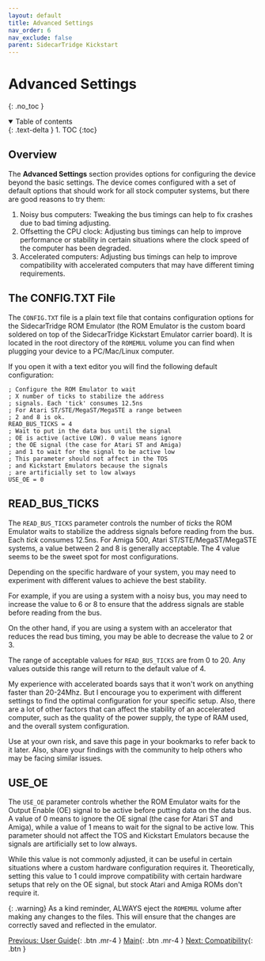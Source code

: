 ```yaml
---
layout: default
title: Advanced Settings
nav_order: 6
nav_exclude: false
parent: SidecarTridge Kickstart
---
```


# Advanced Settings
{: .no_toc }


<details open markdown="block">
  <summary>
    Table of contents
  </summary>
  {: .text-delta }
1. TOC
{:toc}
</details>

## Overview

The **Advanced Settings** section provides options for configuring the device beyond the basic settings. The device comes configured with a set of default options that should work for all stock computer systems, but there are good reasons to try them:

1. Noisy bus computers: Tweaking the bus timings can help to fix crashes due to bad timing adjusting.
2. Offsetting the CPU clock: Adjusting bus timings can help to improve performance or stability in certain situations where the clock speed of the computer has been degraded.
3. Accelerated computers: Adjusting bus timings can help to improve compatibility with accelerated computers that may have different timing requirements.

## The CONFIG.TXT File

The `CONFIG.TXT` file is a plain text file that contains configuration options for the SidecarTridge ROM Emulator (the ROM Emulator is the custom board soldered on top of the SidecarTridge Kickstart Emulator carrier board). It is located in the root directory of the `ROMEMUL` volume you can find when plugging your device to a PC/Mac/Linux computer.

If you open it with a text editor you will find the following default configuration:
```
; Configure the ROM Emulator to wait 
; X number of ticks to stabilize the address
; signals. Each 'tick' consumes 12.5ns
; For Atari ST/STE/MegaST/MegaSTE a range between
; 2 and 8 is ok.
READ_BUS_TICKS = 4
; Wait to put in the data bus until the signal
; OE is active (active LOW). 0 value means ignore
; the OE signal (the case for Atari ST and Amiga)
; and 1 to wait for the signal to be active low
; This parameter should not affect in the TOS
; and Kickstart Emulators because the signals
; are artificially set to low always
USE_OE = 0
```

## READ_BUS_TICKS

The `READ_BUS_TICKS` parameter controls the number of _ticks_ the ROM Emulator waits to stabilize the address signals before reading from the bus. Each _tick_ consumes 12.5ns. For Amiga 500, Atari ST/STE/MegaST/MegaSTE systems, a value between 2 and 8 is generally acceptable. The 4 value seems to be the sweet spot for most configurations.

Depending on the specific hardware of your system, you may need to experiment with different values to achieve the best stability.

For example, if you are using a system with a noisy bus, you may need to increase the value to 6 or 8 to ensure that the address signals are stable before reading from the bus. 

On the other hand, if you are using a system with an accelerator that reduces the read bus timing, you may be able to decrease the value to 2 or 3.

The range of acceptable values for `READ_BUS_TICKS` are from 0 to 20. Any values outside this range will return to the default value of 4.

My experience with accelerated boards says that it won't work on anything faster than 20-24Mhz. But I encourage you to experiment with different settings to find the optimal configuration for your specific setup. Also, there are a lot of other factors that can affect the stability of an accelerated computer, such as the quality of the power supply, the type of RAM used, and the overall system configuration.

Use at your own risk, and save this page in your bookmarks to refer back to it later. Also, share your findings with the community to help others who may be facing similar issues.

## USE_OE

The `USE_OE` parameter controls whether the ROM Emulator waits for the Output Enable (OE) signal to be active before putting data on the data bus. A value of 0 means to ignore the OE signal (the case for Atari ST and Amiga), while a value of 1 means to wait for the signal to be active low. This parameter should not affect the TOS and Kickstart Emulators because the signals are artificially set to low always.

While this value is not commonly adjusted, it can be useful in certain situations where a custom hardware configuration requires it. Theoretically, setting this value to 1 could improve compatibility with certain hardware setups that rely on the OE signal, but stock Atari and Amiga ROMs don't require it.

{: .warning}
As a kind reminder, ALWAYS eject the `ROMEMUL` volume after making any changes to the files. This will ensure that the changes are correctly saved and reflected in the emulator.

[Previous: User Guide](/sidecartridge-kickstart/user-guide/){: .btn .mr-4 }
[Main](/sidecartridge-kickstart/){: .btn .mr-4 }
[Next: Compatibility](/sidecartridge-kickstart/compatibility/){: .btn }